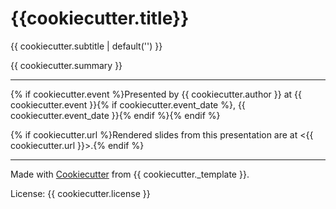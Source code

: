 # {{cookiecutter.title}}
{{ cookiecutter.subtitle | default('') }}

{{ cookiecutter.summary }}

* * *

{% if cookiecutter.event %}Presented by {{ cookiecutter.author }} at {{ cookiecutter.event }}{% if cookiecutter.event_date %}, {{ cookiecutter.event_date }}{% endif %}{% endif %}

{% if cookiecutter.url %}Rendered slides from this presentation are at <{{ cookiecutter.url }}>.{% endif %}

* * *

Made with [Cookiecutter](https://cookiecutter.readthedocs.io/) from {{ cookiecutter._template }}.

License: {{ cookiecutter.license }}
